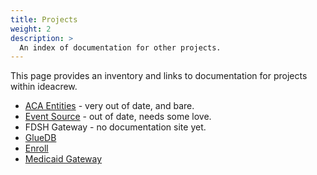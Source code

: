 ```yaml
---
title: Projects
weight: 2
description: >
  An index of documentation for other projects.
---
```


This page provides an inventory and links to documentation for projects within ideacrew.

* [ACA Entities](http://ic-aca-entities-docs.s3-website-us-east-1.amazonaws.com/trunk/) - very out of date, and bare.
* [Event Source](http://ic-event-source-docs.s3-website-us-east-1.amazonaws.com/trunk) - out of date, needs some love.
* FDSH Gateway - no documentation site yet.
* [GlueDB](https://gluedb.docs.ideacrew.com/me_carrier_boarding/)
* [Enroll](https://enroll.docs.ideacrew.com/)
* [Medicaid Gateway](http://ic-medicaid-gateway-docs.s3-website-us-east-1.amazonaws.com/trunk/)